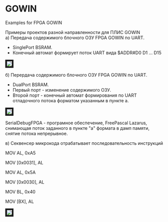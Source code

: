 # GOWIN
Examples for FPGA GOWIN

Примеры проектов разной направленности для ПЛИС GOWIN  
a) Передача содержимого блочного ОЗУ FPGA GOWIN по UART.

* SinglePort BSRAM. 
* Конечный автомат формирует поток UART вида $ADDR#D0 D1 ... D15<CR>  
  

<image src="/images/Dump GOWIN.png" border="5px solid red"/>

б) Перердача содержимого блочного ОЗУ FPGA GOWIN по UART. 
* DualPort BSRAM. 
* Первый порт - изменение содержимого ОЗУ.
* Второй порт - конечный автомат формирования по UART отладочного потока форматом указанным в пункте а.  
  

<image src="/images/SerialDebug.png" border="5px solid red"/>

SerialDebugFPGA - програмное обеспечение, FreePascal Lazarus, снимающая поток заданного в пункте "а" формата в дамп памяти, снятие потока непрерывное.

в) Секвенсер микрокода отрабатывает последовательность инструкций

MOV AL, 0xA5

MOV [0x0031], AL

MOV AL, 0x5A

MOV [0x0030], AL

MOV BL, 0x40

MOV [BX], AL

<image src="/images/SerialDebug_micro.png" border="5px solid red"/>
